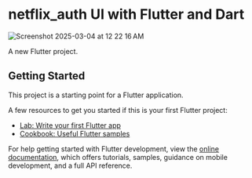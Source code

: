 # netflix_auth UI with Flutter and Dart

![Screenshot 2025-03-04 at 12 22 16 AM](https://github.com/user-attachments/assets/3a4b020b-6022-4e97-8f4a-20b89e2a56dc)


A new Flutter project.

## Getting Started

This project is a starting point for a Flutter application.

A few resources to get you started if this is your first Flutter project:

- [Lab: Write your first Flutter app](https://docs.flutter.dev/get-started/codelab)
- [Cookbook: Useful Flutter samples](https://docs.flutter.dev/cookbook)

For help getting started with Flutter development, view the
[online documentation](https://docs.flutter.dev/), which offers tutorials,
samples, guidance on mobile development, and a full API reference.

